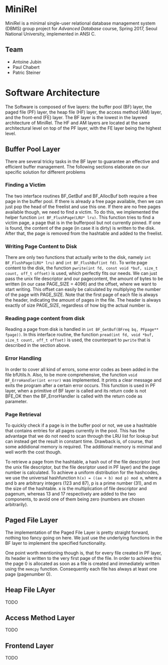 # MiniRel
MiniRel is a minimal single-user relational database management system (DBMS) group project for *Advanced Database* course, Spring 2017, Seoul National University, implemented in ANSI C.

## Team
- Antoine Jubin
- Paul Chabert
- Patric Steiner

# Software Architecture
The Software is composed of five layers: the buffer pool (BF) layer, the paged file (PF) layer, the heap file (HF) layer, the access method (AM) layer, and the front-end (FE) layer. The BF layer is the lowest in the layered architecture of MiniRel. The HF and AM layers are located at the same architectural level on top of the PF layer, with the FE layer being the highest level.

## Buffer Pool Layer
There are several tricky tasks in the BF layer to guarantee an effective and efficient buffer management. The following sections elaborate on our specific solution for different problems

### Finding a Victim
The two interface routines BF_GetBuf and BF_AllocBuf both require a free page in the buffer pool. If there is already a free page available, then we can just pop the head of the freelist and use this one. If there are no free pages available though, we need to find a victim. To do this, we implemented the helper function `int BF_FlushPage(LRU* lru)`. This function tries to find a victim page, a page that is in the bufferpool but not currently pinned. If one is found, the content of the page (in case it is dirty) is written to the disk. After that, the page is removed from the hashtable and added to the freelist.

### Writing Page Content to Disk
There are only two functions that actually write to the disk, namely `int BF_FlushPage(LRU* lru)` and `int BF_FlushBuf(int fd)`. To write page content to the disk, the function `pwrite(int fd, const void *buf, size_t count, off_t offset)` is used, which perfectly fits our needs. We can just pass the unix file descriptor and our pagecontent, the amount of bytes to be written (in our case PAGE_SIZE = 4096) and the offset, where we want to start writing. This offset can easily be calculated by multiplying the number of the page with PAGE_SIZE. Note that the first page of each file is always the header, indicating the amount of pages in the file. The header is always exactly of size PAGE_SIZE, regardless of how big the actual number is.

### Reading page content from disk
Reading a page from disk is handled in `int BF_GetBuf(BFreq bq, PFpage** fpage))`. In this interface routine, the function `pread(int fd, void *buf, size_t count, off_t offset)` is used, the counterpart to `pwrite` that is described in the section above.

### Error Handling
In order to cover all kind of errors, some error codes as been added in the file bfUtils.h. Also, to be more comprehensive, the function `void BF_ErroHandler(int error)` was implemented. It prints a clear message and exits the program after a certain error occurs. This function is used in PF layer, when a primitive of BF layer is called and its return code is not BFE_OK then the BF_ErrorHandler is called with the return code as parameter.

### Page Retrieval
To quickly check if a page is in the buffer pool or not, we use a hashtable that contains entries for all pages currently in the pool. This has the advantage that we do not need to scan through the LRU list for lookup but can instead get the result in constant time.
Drawback is, of course, that some addidional memory is required. The additional memory is minimal and well worth the cost though.

To retrieve a page from the hashtable, a hash out of the file descriptor (not the unix file descriptor, but the file desriptor used in PF layer) and the page number is calculated. To achieve a uniform distribution for the hashcodes, we use the universal hashfunction `h(x) = ((ax + b) mod p) mod m`, where a and b are arbitrary integers (123 and 87), p is a prime number (31), and m the size of the hashtable. x is the multiplication of file descriptor and pagenum, whereas 13 and 17 respectively are added to the two components, to avoid one of them being zero (numbers are chosen arbitrarily).

## Paged File Layer
The implementation of the Paged File Layer is pretty straight forward, nothing too fancy going on here. We just use the underlying functions in the BF layer to implement the specified functionality.

One point worth mentioning though is, that for every file created in PF layer, its header is written to the very first page of the file. In order to achieve this the page 0 is allocated as soon as a file is created and immediately written using the `memcpy` function.
Consequently each file has always at least one page (pagenumber 0).


## Heap File LAyer
TODO

## Access Method Layer
TODO

## Frontend Layer
TODO

